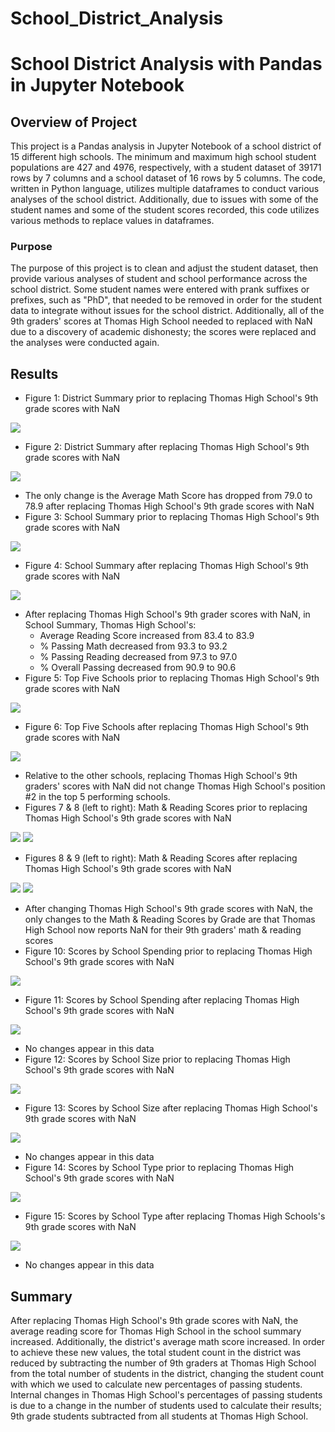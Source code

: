 # School_District_Analysis
# School District Analysis with Pandas in Jupyter Notebook
## Overview of Project
This project is a Pandas analysis in Jupyter Notebook of a school district of 15 different high schools. The minimum and maximum high school student populations are 427 and 4976, respectively, with a student dataset of 39171 rows by 7 columns and a school dataset of 16 rows by 5 columns. The code, written in Python language, utilizes multiple dataframes to conduct various analyses of the school district. Additionally, due to issues with some of the student names and some of the student scores recorded, this code utilizes various methods to replace values in dataframes.
### Purpose
The purpose of this project is to clean and adjust the student dataset, then provide various analyses of student and school performance across the school district. Some student names were entered with prank suffixes or prefixes, such as "PhD", that needed to be removed in order for the student data to integrate without issues for the school district. Additionally, all of the 9th graders' scores at Thomas High School needed to replaced with NaN due to a discovery of academic dishonesty; the scores were replaced and the analyses were conducted again.
## Results
* Figure 1: District Summary prior to replacing Thomas High School's 9th grade scores with NaN

![](Resources/District_Summary_Prior_NaN_Replacement.png)

* Figure 2: District Summary after replacing Thomas High School's 9th grade scores with NaN

![](Resources/District_Summary_Post_NaN_Replacement.png)

  * The only change is the Average Math Score has dropped from 79.0 to 78.9 after replacing Thomas High School's 9th grade scores with NaN
* Figure 3: School Summary prior to replacing Thomas High School's 9th grade scores with NaN

![](Resources/School_Summary_Prior_NaN_Replacement.png)

* Figure 4: School Summary after replacing Thomas High School's 9th grade scores with NaN

![](Resources/School_Summary_Post_NaN_Replacement.png)

  * After replacing Thomas High School's 9th grader scores with NaN, in School Summary, Thomas High School's:
    * Average Reading Score increased from 83.4 to 83.9
    * % Passing Math decreased from 93.3 to 93.2
    * % Passing Reading decreased from 97.3 to 97.0
    * % Overall Passing decreased from 90.9 to 90.6
* Figure 5: Top Five Schools prior to replacing Thomas High School's 9th grade scores with NaN

![](Resources/Top_Five_Schools_Prior_NaN_Replacement.png)

* Figure 6: Top Five Schools after replacing Thomas High School's 9th grade scores with NaN

![](Resources/Top_Five_Schools_Post_NaN_Replacement.png)

  * Relative to the other schools, replacing Thomas High School's 9th graders' scores with NaN did not change Thomas High School's position #2 in the top 5 performing schools.
* Figures 7 & 8 (left to right): Math & Reading Scores prior to replacing Thomas High School's 9th grade scores with NaN

![](Resources/Math_Scores_By_Grade_Prior_NaN_Replacement.png)
![](Resources/Reading_Scores_By_Grade_Prior_NaN_Replacement.png)

* Figures 8 & 9 (left to right): Math & Reading Scores after replacing Thomas High School's 9th grade scores with NaN

![](Resources/Math_Scores_By_Grade_Post_NaN_Replacement.png)
![](Resources/Reading_Scores_By_Grade_Post_NaN_Replacement.png)

  * After changing Thomas High School's 9th grade scores with NaN, the only changes to the Math & Reading Scores by Grade are that Thomas High School now reports NaN for their 9th graders' math & reading scores
* Figure 10: Scores by School Spending prior to replacing Thomas High School's 9th grade scores with NaN

![](Resources/Scores_By_School_Spending_Prior_NaN_Replacement.png)

* Figure 11: Scores by School Spending after replacing Thomas High School's 9th grade scores with NaN

![](Resources/Scores_By_School_Spending_Post_NaN_Replacement.png)

  * No changes appear in this data
* Figure 12: Scores by School Size prior to replacing Thomas High School's 9th grade scores with NaN

![](Resources/Score_By_School_Size_Prior_NaN_Replacement.png)

* Figure 13: Scores by School Size after replacing Thomas High School's 9th grade scores with NaN

![](Resources/Score_By_School_Size_Post_NaN_Replacement.png)

  * No changes appear in this data
* Figure 14: Scores by School Type prior to replacing Thomas High School's 9th grade scores with NaN

![](Resources/Scores_By_School_Type_Prior_NaN_Replacement.png)

* Figure 15: Scores by School Type after replacing Thomas High Schools's 9th grade scores with NaN

![](Resources/Score_By_School_Type_Post_NaN_Replacement.png)

  * No changes appear in this data
## Summary
After replacing Thomas High School's 9th grade scores with NaN, the average reading score for Thomas High School in the school summary increased. Additionally, the district's average math score increased. In order to achieve these new values, the total student count in the district was reduced by subtracting the number of 9th graders at Thomas High School from the total number of students in the district, changing the student count with which we used to calculate new percentages of passing students. Internal changes in Thomas High School's percentages of passing students is due to a change in the number of students used to calculate their results; 9th grade students subtracted from all students at Thomas High School.
